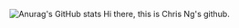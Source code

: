 ![Anurag's GitHub stats](https://github-readme-stats.vercel.app/api?username=chrisng2008&show_icons=true&theme=tokyonight)
Hi there, this is Chris Ng's github.
